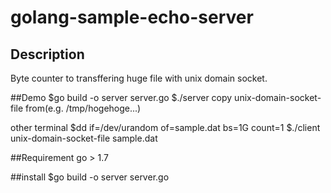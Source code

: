 # golang-sample-echo-server

## Description 
Byte counter to transffering huge file with unix domain socket.

##Demo
$go build -o server server.go
$./server 
copy unix-domain-socket-file from(e.g. /tmp/hogehoge...)

other terminal
$dd if=/dev/urandom of=sample.dat bs=1G count=1
$./client unix-domain-socket-file sample.dat

##Requirement
go > 1.7

##install 
$go build -o server server.go


